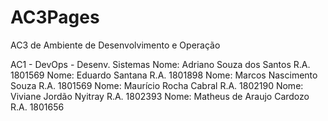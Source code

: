 # AC3Pages
AC3 de Ambiente de Desenvolvimento e Operação

AC1 - DevOps - Desenv. Sistemas Nome: Adriano Souza dos Santos R.A. 1801569 Nome: Eduardo Santana R.A. 1801898 Nome: Marcos Nascimento Souza R.A. 1801569 Nome: Maurício Rocha Cabral R.A. 1802190 Nome: Viviane Jordão Nyitray R.A. 1802393 Nome: Matheus de Araujo Cardozo R.A. 1801656
